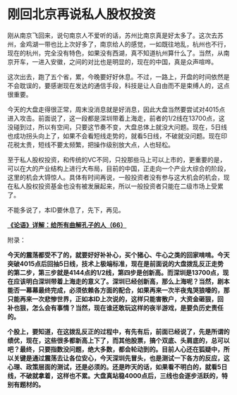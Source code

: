 刚回北京再说私人股权投资
====

			

刚从南京飞回来，说句南京人不爱听的话，苏州比南京真是好太多了。这次去苏州，金鸡湖一带也比上次好多了，南京给人的感觉，一如既往地乱，杭州也不行，现在的杭州，完全没有特色，如果没有西湖，真不知道杭州算什么了。当然，从南京开车，一进入安徽，之间的对比也是明显的，现在的中国，真是众声喧哗。

这次出去，跑了五个省，累，今晚要好好休息。不过，一路上，开盘的时间依然是不会耽误的，要感谢现在发达的通信手段，科技是让人自由而不是束缚人的，这点很重要。

今天的大盘走得很正常，周末没消息就是好消息，因此大盘当然要尝试对4015点进入攻击。前面说了，这一段都是深圳带着上海走，前者的1/2线在13700点，这没碰到过，所以有空间，只要这节奏不变，大盘总体上就没大问题。现在，5日线也成功拐头向上了，如果不会看短线走势的，就看5日线，不破就没问题。现在印花税太贵，短线不要太频繁，把操作级别放大点，人也轻松。

至于私人股权投资，和传统的VC不同，只投那些马上可以上市的，更重要的是，可以在大的产业结构上进行大布局，目前的中国，正走向一个产业大综合的阶段，这里的机会大锝惊人。具体有时间再说，一般投资者没有参与这大机会的机会，现在私人股权投资基金也没有被发展起来，所以一般投资者只能在二级市场上受累了。

不能多说了，本ID要休息了，先下，再见。

[**《论语》详解：给所有曲解孔子的人（66）**](http://blog.sina.com.cn/u/486e105c01000b4h)

附录：

**今天的震荡都受不了的，就要好好补补心，买个猪心、牛心之类的回家啃啃。今天突破4015点后回抽5日线，技术上极端标准，现在是前面说的大盘拨乱反正走势的第二步，第三步就是4144点的1/2线，第四步是创新高。而深圳是13700点，现在应该明白深圳带着上海走的意义了。深圳已经创新高，那么上海呢？当然，剧本能否一幕幕最终完成，必须依赖各方面的配合，如果再来一次半夜鬼哭狼嚎的，那只能再来一次悲惨世界，正如本ID上次说的，这样只能害散户，大资金砸狠，回补也狠，怎么会有事情？当然，现在谁还敢玩这样的夜半游戏，是要负历史责任的。**

**个股上，要知道，在这拨乱反正的过程中，有先有后，前面已经说了，先是所谓的绩优，现在，这些很多都新高上下了，而其他股票，搞个双底、头肩底的，总可以吧？最终，只要指数没问题，绝大多数，都会轮动到的。目前人心还在狐疑中，所以关键是通过震荡去让各位安心，今天深圳先冒头，也是测试一下各方的反应，这心理、政策层面的测试，还是必须的。还是昨天的话，如果看不明白的，就看5日线，不破就拿着，这样也不累。大盘真站稳4000点后，三线也会逐步活跃的，特别有题材的。**
